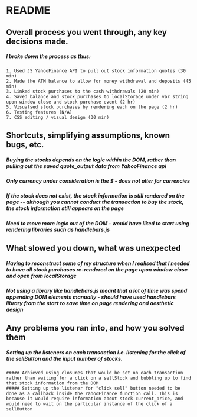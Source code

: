 # README 
## Overall process you went through, any key decisions made.
##### I broke down the process as thus:
	1. Used JS YahooFinance API to pull out stock information quotes (30 min)
	2. Made the ATM balance to allow for money withdrawal and deposits (45 min)
	3. Linked stock purchases to the cash withdrawals (20 min)
	4. Saved balance and stock purchases to localStorage under var string upon window close and stock purchase event (2 hr)
	5. Visualsed stock purchases by rendering each on the page (2 hr)
	6. Testing features (N/A)
	7. CSS editing / visual design (30 min)

## Shortcuts, simplifying assumptions, known bugs, etc.
##### Buying the stocks depends on the logic within the DOM, rather than pulling out the saved quote_output data from YahooFinance api 
##### Only currency under consideration is the $ - does not alter for currencies 
##### If the stock does not exist, the stock information is still rendered on the page -- although you cannot conduct the transaction to buy the stock, the stock information still appears on the page 
##### Need to move more logic out of the DOM - would have liked to start using rendering libraries such as handlebars.js 

## What slowed you down, what was unexpected
##### Having to reconstruct some of my structure when I realised that I needed to have all stock purchases re-rendered on the page upon window close and open from localStorage 
##### Not using a library like handlebars.js meant that a lot of time was spend appending DOM elements manually - should have used handlebars library from the start to save time on page rendering and aesthetic design 

## Any problems you ran into, and how you solved them
##### Setting up the listeners on each transaction i.e. listening for the click of the sellButton and the input number of stocks. 
	##### Achieved using closures that would be set on each transaction rather than waiting for a click on a sellStock and bubbling up to find that stock information from the DOM 
	##### Setting up the listener for "click sell" button needed to be done as a callback inside the YahooFinance function call. This is because it would require information about stock current_price, and would need to wait on the particular instance of the click of a sellButton 
